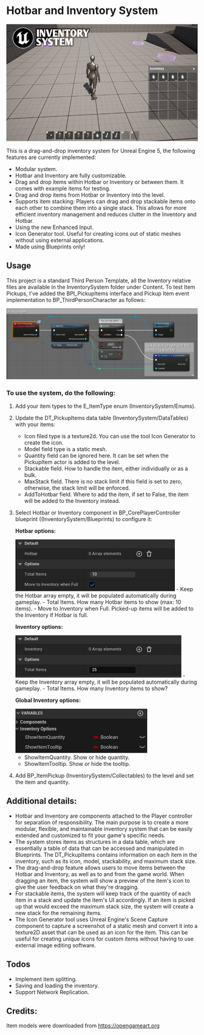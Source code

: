 # Hotbar and Inventory System

[![Inventory System](images/InventorySystemThumbnail.jpg)](https://youtu.be/pV__3HpuUho)

This is a drag-and-drop inventory system for Unreal Engine 5, the following features are currently implemented:
- Modular system.
- Hotbar and Inventory are fully customizable.
- Drag and drop items within Hotbar or Inventory or between them. It comes with example items for testing.
- Drag and drop items from Hotbar or Inventory into the level.
- Supports item stacking: Players can drag and drop stackable items onto each other to combine them into a single stack. This allows for more efficient inventory management and reduces clutter in the Inventory and Hotbar.
- Using the new Enhanced Input.
- Icon Generator tool. Useful for creating icons out of static meshes without using external applications.
- Made using Blueprints only!


## Usage
This project is a standard Third Person Template, all the Inventory relative files are available in the InventorySystem folder under Content.
To test Item Pickups, I've added the BPI_PickupItems interface and Pickup Item event implementation to BP_ThirdPersonCharacter as follows:

<img src="images/PickupItemsEvent.png">


### To use the system, do the following:
1. Add your item types to the E_ItemType enum (InventorySystem/Enums).
2. Update the DT_PickupItems data table (InventorySystem/DataTables) with your items:
    - Icon filed type is a texture2d. You can use the tool Icon Generator to create the icon.
    - Model field type is a static mesh.
    - Quantity field can be ignored here. It can be set when the PickupItem actor is added to the level.
    - Stackable field. How to handle the item, either individually or as a bulk.
    - MaxStack field. There is no stack limit if this field is set to zero, otherwise, the stack limit will be enforced.
    - AddToHotbar field. Where to add the item, if set to False, the item will be added to the Inventory instead.
3. Select Hotbar or Inventory component in BP_CorePlayerController blueprint ((InventorySystem/Blueprints) to configure it:

    __Hotbar options:__
    
    <img src="images/HotbarOptions.png">
    - Keep the Hotbar array empty, it will be populated automatically during gameplay.
    - Total Items. How many Hotbar items to show (max: 10 items).
    - Move to Inventory when Full. Picked-up items will be added to the Inventory if Hotbar is full.

    __Inventory options:__

    <img src="images/InventoryOptions.png">
    - Keep the Inventory array empty, it will be populated automatically during gameplay.
    - Total Items. How many Inventory items to show?

    __Global Inventory options:__
    
    <img src="images/GlobalInventoryOptions.png">

    - ShowItemQuantity. Show or hide quantity.
    - ShowItemTooltip. Show or hide the tooltip.
    

4. Add BP_ItemPickup (InventorySystem/Collectables) to the level and set the item and quantity.

## Additional details:
- Hotbar and Inventory are components attached to the Player controller for separation of responsibility. The main purpose is to create a more modular, flexible, and maintainable inventory system that can be easily extended and customized to fit your game's specific needs.
- The system stores items as structures in a data table, which are essentially a table of data that can be accessed and manipulated in Blueprints. The DT_PickupItems contains information on each item in the inventory, such as its icon, model, stackability, and maximum stack size.
- The drag-and-drop feature allows users to move items between the Hotbar and Inventory, as well as to and from the game world. When dragging an item, the system will show a preview of the item's icon to give the user feedback on what they're dragging.
- For stackable items, the system will keep track of the quantity of each item in a stack and update the item's UI accordingly. If an item is picked up that would exceed the maximum stack size, the system will create a new stack for the remaining items.
- The Icon Generator tool uses Unreal Engine's Scene Capture component to capture a screenshot of a static mesh and convert it into a texture2D asset that can be used as an icon for the item. This can be useful for creating unique icons for custom items without having to use external image editing software.

## Todos
- Implement item splitting.
- Saving and loading the inventory.
- Support Network Replication.

## Credits:
Item models were downloaded from https://opengameart.org

